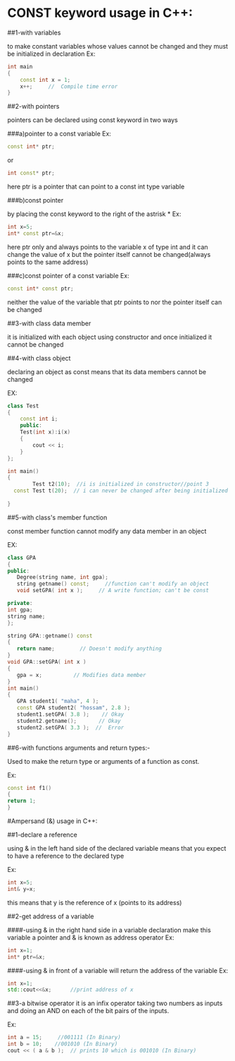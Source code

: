 # CONST keyword usage in C++:

##1-with variables

to make constant variables whose values cannot be changed and they must be initialized in declaration 
Ex:
~~~cpp  
int main
{
    const int x = 1;
    x++;     //  Compile time error   
}

~~~

##2-with pointers 

pointers can be declared using const keyword in two ways
 
###a)pointer to a const variable
Ex:
~~~cpp 
const int* ptr;
~~~
or
~~~cpp 
int const* ptr;
~~~
here ptr is a pointer that can point to a const int type variable 


###b)const pointer

by placing the const keyword to the right of the astrisk *
Ex:
~~~cpp 
int x=5;
int* const ptr=&x;
~~~
here ptr only and always points to the variable x of type int and it can change the value of x but the pointer itself cannot be changed(always points to the same address)

###c)const pointer of a const variable 
Ex:
~~~cpp 
const int* const ptr;
~~~
neither the value of the variable that ptr points to nor the pointer itself can be changed 


##3-with class data member

it is initialized with each object using constructor and once initialized it cannot be changed


##4-with class object

declaring an object as const means that its data members cannot be changed

EX:
~~~cpp 
class Test
{
    const int i;
    public:
    Test(int x):i(x)
    {
        cout << i;
    }
};

int main()
{        
        Test t2(10);  //i is initialized in constructor//point 3
  const Test t(20);  // i can never be changed after being initialized //point 4
   
} 

~~~

##5-with class's member function

const member function cannot modify any data member in an object

EX:
~~~cpp 
class GPA
{
public:
   Degree(string name, int gpa);
   string getname() const;     //function can't modify an object
   void setGPA( int x );     // A write function; can't be const

private:
int gpa;
string name;
};

string GPA::getname() const
{
   return name;        // Doesn't modify anything
}
void GPA::setGPA( int x )
{
   gpa = x;          // Modifies data member
}
int main()
{
   GPA student1( "maha", 4 );
   const GPA student2( "hossam", 2.8 );
   student1.setGPA( 3.8 );    // Okay
   student2.getname();       // Okay
   student2.setGPA( 3.3 );  //  Error
}
~~~

##6-with functions arguments and return types:-

Used to make the return type or arguments of a function as const.

Ex:
~~~cpp 
const int f1()
{
return 1;
}

~~~

#Ampersand (&) usage in C++:


##1-declare a reference
 
using & in the left hand side of the declared variable means that you expect to have a reference to the declared type

Ex:
~~~cpp 
int x=5;
int& y=x;
~~~
this means that y is the reference of x (points to its address)

##2-get address of a variable 

####-using & in the right hand side in a variable declaration make this variable a pointer and & is known as address operator
Ex:
~~~cpp 
int x=1;
int* ptr=&x;
~~~
####-using & in front of a variable will return the address of the variable
Ex:
~~~cpp 
int x=1;
std::cout<<&x;      //print address of x
~~~
##3-a bitwise operator
it is an infix operator taking two numbers as inputs and doing an AND on each of the bit pairs of the inputs.

Ex:
~~~cpp 
int a = 15;     //001111 (In Binary)
int b = 10;    //001010 (In Binary)
cout << ( a & b );  // prints 10 which is 001010 (In Binary)
~~~
